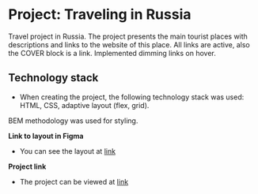 # Project: Traveling in Russia

Travel project in Russia. The project presents the main tourist places with descriptions and links to the website of this place.
All links are active, also the COVER block is a link. Implemented dimming links on hover.

## Technology stack

*  When creating the project, the following technology stack was used: HTML, CSS, adaptive layout (flex, grid).
  
BEM methodology was used for styling.


**Link to layout in Figma**

* You can see the layout at [link](https://www.figma.com/file/5S2WSbEFL6awjVWJ0NWL8Q/Sprint-3_-Russia-_-desktop-mobile?node-id=28503%3A0)

**Project link**
* The project can be viewed at [link](https://polina1994.github.io/russian-travel/)

